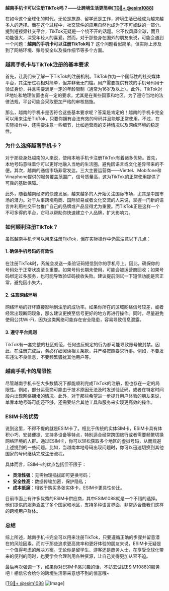**越南手机卡可以注册TikTok吗？——让跨境生活更简单[[TG💪+ @esim1088](https://t.me/s/esim1088)]**

在如今这个全球化的时代，无论是旅游、留学还是工作，跨境生活已经成为越来越多人的选择。而在这个过程中，社交软件的应用自然也成为了不可或缺的一部分。提到短视频社交平台，TikTok无疑是一个绕不开的话题。它不仅风靡全球，而且功能强大，深受年轻人的喜爱。然而，对于那些身在国外的朋友来说，可能会遇到一个问题：**越南的手机卡可以注册TikTok吗？** 这个问题看似简单，但实际上涉及到了网络环境、账号安全以及操作细节等多个方面。

### **越南手机卡与TikTok注册的基本要求**

首先，让我们来了解一下TikTok的注册机制。TikTok作为一个国际性的社交媒体平台，其注册过程相对简单，但并非毫无门槛。用户需要提供有效的手机号码用于验证身份，并且需要满足一定的年龄限制（通常为16岁及以上）。此外，TikTok对IP地址和地理位置也有一定的要求，尤其是在某些国家和地区，为了遵守当地的法律法规，平台可能会采取更加严格的审核措施。

那么，越南的手机卡是否符合这些基本要求呢？答案是肯定的！越南的手机卡完全可以用来注册TikTok，只要你拥有合法有效的号码并且能够正常使用。不过，在实际操作中，还需要注意一些细节，比如运营商的支持情况以及网络环境的稳定性。

### **为什么选择越南手机卡？**

对于那些身处越南的人来说，使用本地手机卡注册TikTok有着诸多优势。首先，本地号码意味着你可以更好地融入当地的生活圈，避免因语言或文化差异带来的不便。其次，越南的通信市场非常发达，三大主要运营商——Viettel、Mobifone和Vinaphone提供的服务覆盖范围广，信号质量高，这为TikTok的正常使用提供了可靠的基础保障。

此外，随着越南经济的快速发展，越来越多的人开始关注国际市场，尤其是中国市场的潜力。对于从事跨境电商、国际贸易或者文化交流的人来说，掌握一门新的语言并利用社交平台推广自己的品牌或产品显得尤为重要。而TikTok正是这样一个不可多得的平台，它可以帮助你快速建立个人品牌，扩大影响力。

### **如何顺利注册TikTok？**

虽然越南手机卡可以用来注册TikTok，但在实际操作中仍需注意以下几点：

#### **1. 确保手机号码的有效性**
在注册TikTok时，系统会发送一条验证码短信到你的手机号上。因此，确保你的号码处于正常状态至关重要。如果号码长期未使用，可能会被运营商回收；如果号码绑定过多服务，也可能导致验证码接收失败。建议提前测试一下短信功能是否正常，避免因小失大。

#### **2. 注意网络环境**
网络环境的好坏直接影响到注册的成功率。如果你所在的区域网络信号较差，或者经常出现断网现象，那么建议更换至信号更好的地方再进行操作。同时，尽量避免使用公共Wi-Fi，因为这类网络可能存在安全隐患，容易导致信息泄露。

#### **3. 遵守平台规则**
TikTok有一套完整的社区规范，任何违反规定的行为都可能导致账号被封禁。因此，在注册完成后，务必仔细阅读相关条款，并严格按照要求行事。例如，不要发布违法不良信息，不要频繁骚扰其他用户等。

### **越南手机卡的局限性**

尽管越南手机卡在大多数情况下都能顺利完成TikTok的注册，但也存在一定的局限性。例如，部分运营商可能由于技术原因无法及时发送验证码，或者在特定时间段内出现网络拥堵的情况。此外，对于那些希望进一步提升用户体验的朋友来说，单靠本地号码可能还不够，还需要结合其他工具和服务来实现更高效的操作。

### **ESIM卡的优势**

说到这里，不得不提的就是ESIM卡了。相比于传统的实体SIM卡，ESIM卡具有体积小巧、安装便捷、支持多设备等特点，特别适合经常跨国旅行或者需要频繁切换网络环境的人群。通过ESIM卡，你可以轻松获取多个地区的虚拟号码，从而规避上述提到的一些问题。比如，当越南本地号码出现问题时，你可以迅速切换到其他国家的号码继续完成注册流程。

具体而言，ESIM卡的优点包括但不限于：
- **灵活性强**：无需物理插拔即可更换号码；
- **安全性高**：数据传输加密，保护隐私；
- **成本低廉**：相较于购买多张实体卡，ESIM卡更具性价比。

目前市面上有许多优秀的ESIM卡供应商，其中ESIM1088就是一个不错的选择。他们提供的服务涵盖了多个国家和地区，支持多种语言界面，非常适合像我们这样的跨境用户群体。

### **总结**

综上所述，越南手机卡完全可以用来注册TikTok，只要遵循正确的步骤并留意潜在的风险因素。而对于那些追求更高效率和更好体验的朋友来说，ESIM卡无疑是一个值得考虑的解决方案。无论你是留学生、游客还是商务人士，在享受全球化带来的便利的同时，也要学会合理利用各种资源，让自己变得更加从容不迫。

最后再次强调一下，如果你对ESIM卡感兴趣的话，不妨去试试ESIM1088的服务吧！相信它会给你的跨境生活带来意想不到的惊喜哦~ 

[[TG💪+ @esim1088](https://t.me/s/esim1088) ![Image](https://i.postimg.cc/4NQfJmqS/Snipaste-2025-05-13-00-14-12.png)]